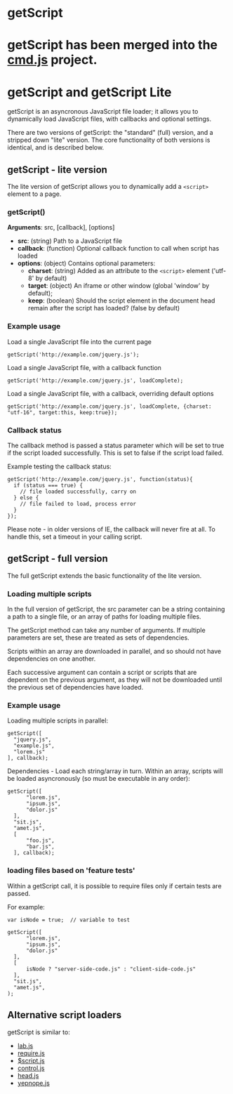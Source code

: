 # getScript

getScript has been merged into the [cmd.js](https://github.com/premasagar/cmd.js) project.
=======
# getScript and getScript Lite

getScript is an asyncronous JavaScript file loader; it allows you to dynamically load JavaScript files, with callbacks and optional settings.

There are two versions of getScript: the "standard" (full) version, and a stripped down "lite" version.  The core functionality of both versions is identical, and is described below.  


## getScript - lite version

The lite version of getScript allows you to dynamically add a `<script>` element to a page.  

### getScript()

**Arguments**: src, [callback], [options]

* **src**: (string) Path to a JavaScript file
* **callback**: (function) Optional callback function to call when script has loaded
* **options**: (object) Contains optional parameters:
    * **charset**: (string) Added as an attribute to the `<script>` element ('utf-8' by default)
    * **target**: (object) An iframe or other window (global 'window' by default);
    * **keep**: (boolean) Should the script element in the document head remain after the script has loaded? (false by default)


### Example usage

Load a single JavaScript file into the current page

    getScript('http://example.com/jquery.js');
    
Load a single JavaScript file, with a callback function

    getScript('http://example.com/jquery.js', loadComplete);
    
Load a single JavaScript file, with a callback, overriding default options

    getScript('http://example.com/jquery.js', loadComplete, {charset: "utf-16", target:this, keep:true});    


### Callback status

The callback method is passed a status parameter which will be set to true if the script loaded successfully.  This is set to false if the script load failed.  

Example testing the callback status:

    getScript('http://example.com/jquery.js', function(status){
      if (status === true) {
        // file loaded successfully, carry on
      } else {
        // file failed to load, process error
      }
    });    
    
Please note - in older versions of IE, the callback will never fire at all. To handle this, set a timeout in your calling script.


## getScript - full version

The full getScript extends the basic functionality of the lite version. 


### Loading multiple scripts

In the full version of getScript, the src parameter can be a string containing a path to a single file, or an array of paths for loading multiple files.  

The getScript method can take any number of arguments.  If multiple parameters are set, these are treated as sets of dependencies.  

Scripts within an array are downloaded in parallel, and so should not have dependencies on one another.

Each successive argument can contain a script or scripts that are dependent on the previous argument, as they will not be downloaded until the previous set of dependencies have loaded.


### Example usage

Loading multiple scripts in parallel:

    getScript([
      "jquery.js", 
      "example.js",
      "lorem.js"
    ], callback);

Dependencies - Load each string/array in turn.  Within an array, scripts will be loaded asyncronously (so must be executable in any order):

    getScript([
          "lorem.js",
          "ipsum.js",
          "dolor.js"
      ],
      "sit.js",
      "amet.js",
      [
          "foo.js", 
          "bar.js",
      ], callback);

### loading files based on 'feature tests'

Within a getScript call, it is possible to require files only if certain tests are passed.  

For example:

    var isNode = true;  // variable to test

    getScript([
          "lorem.js",
          "ipsum.js",
          "dolor.js"
      ],
      [
          isNode ? "server-side-code.js" : "client-side-code.js"
      ],
      "sit.js",
      "amet.js",
    );
    

## Alternative script loaders

getScript is similar to:

* [lab.js](http://labjs.com)
* [require.js](http://requirejs.org/)
* [$script.js](http://www.dustindiaz.com/scriptjs)
* [control.js](http://stevesouders.com/controljs/)
* [head.js](http://headjs.com/)
* [yepnope.js](http://yepnopejs.com/)
